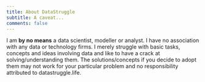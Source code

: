 ```yaml
---
title: About DataStruggle
subtitle: A caveat...
comments: false
---
```


I am **by no means** a data scientist, modeller or analyst. I have no association with any data or technology firms. I merely struggle with basic tasks, concepts and ideas involving data and like to have a crack at solving/understanding them. The solutions/concepts if you decide to adopt them may not work for your particular problem and no responsibility attributed to datastruggle.life.
<p>